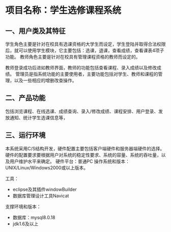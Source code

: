 
# 项目名称：学生选修课程系统

## 一、用户类及其特征
学生角色主要是针对在校具有选课资格的大学生而设定，学生登陆并取得合法权限后，就可以使用学生模块，它主要包括：选课，退课，查看成绩，查看课表4项子功能。
教师角色主要是针对在校具有管理课程资格的教师而设定的。

教师登录成功后进如教师界面，教师的功能包括查看课程、录入成绩以及修改成绩。
管理员是指系统功能的主要使用者，主要功能包括对学生、教师和课程的管理，以及一些相应的增删改查操作。


##  二、产品功能
包括浏览课程、在线选课、成绩查询、录入/修改成绩、课程安排、用户登录、发放通知、统计学生选课信息等，



## 三、运行环境

本系统采用C/S结构开发，硬件配置主要包括客户端硬件和服务器端硬件的选择。硬件的配置要求要根据用户对系统的稳定性要求、系统的容量、系统的吞吐量，以及用户维护水平来确定。
硬件平台：普通PC
操作系统和版本：UNIX/Linux/Windows2000或以上版本。

工具：
 - eclipse及其插件windowBuilder
 - 数据库管理设计工具Navicat
 
 
支撑环境和版本：
 - 数据库：mysql8.0.18
 - jdk1.6及以上



